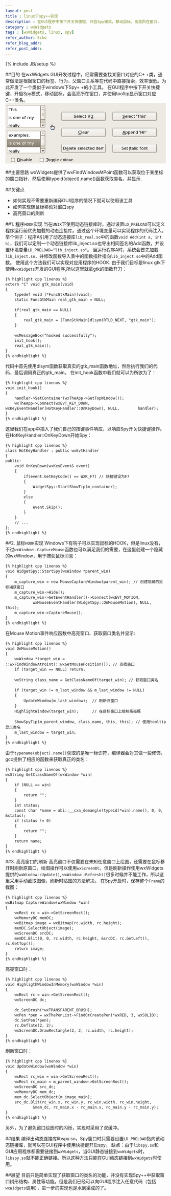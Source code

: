 ```yaml
---
layout: post
title : linux下spy++实现
description : 在GUI程序中按下开关快捷键，开启Spy模式，移动鼠标，高亮所在窗口.
category : wxWidgets
tags : [wxWidgets, linux, spy]
refer_author: Echo
refer_blog_addr: 
refer_post_addr: 
---
```

{% include JB/setup %}


##目的
在wxWidgets GUI开发过程中，经常需要查找某窗口对应的C+ +类，通常做法是根据窗口的标签、行为、父窗口关系等在代码中直接搜索，效率很低。为此开发了一个类似于windows下Spy+ +的小工具。
在GUI程序中按下开关快捷键，开启Spy模式，移动鼠标，会高亮所在窗口，并使用tooltip显示窗口对应C++类名。
![wxEventTableEntry](/assets/image/linuxspy.gif)

##主要思路
wxWidgets提供了wxFindWindowAtPoint函数可以获取位于某坐标的窗口指针，然后使用typeid(object).name()函数获取类名，并显示.

##关键点
* 如何实现不需要重新编译GUI程序的情况下就可以使用该工具
* 如何实现随鼠标移动对窗口spy
* 高亮窗口的刷新

##1. 程序`HOOK`实现
当在`UNIX`下使用动态链接库时，通过设置`LD_PRELOAD`可以定义程序运行前优先加载的动态连接库。通过这个环境变量可以实现程序的代码注入。
举个例子：程序A引用了动态连接库`lib_real.so`中的函数`void Add(int a, int b)`，我们可以定制一个动态链接库lib_inject.so也导出相同签名的Add函数，并设置环境变量`LD_PRELOAD="lib_inject.so"`。
当运行程序A时，系统会首先加载`lib_inject.so`，并修改函数导入表中的函数指针指向`lib_inject.so`中的Add函数。
使用这个方法我们可以实现对应用程序的HOOK.
由于我们目标是linux gtk下使用`wxWidgets`开发的GUI程序,所以这里就拿gtk的函数开刀：

    {% highlight cpp linenos %}
	extern "C" void gtk_main(void)
	{
    	typedef void (*FuncGtkMain)(void);
    	static FuncGtkMain real_gtk_main = NULL;

    	if(real_gtk_main == NULL)
    	{
        	real_gtk_main = (FuncGtkMain)dlsym(RTLD_NEXT, "gtk_main");
    	}

    	wxMessageBox("hooked successfully");
    	init_hook();
    	real_gtk_main();
	}
    {% endhighlight %}

代码中首先使用dlsym函数获取真实的gtk_main函数地址，然后执行我们的代码，最后调用真正的gtk_main。 在init_hook函数中我们就可以为所欲为了：

    {% highlight cpp linenos %}
	void init_hook()
	{
    	handler->SetContainer(wxTheApp->GetTopWindow());
    	wxTheApp->Connect(wxEVT_KEY_DOWN, wxKeyEventHandler(HotKeyHandler::OnKeyDown), NULL, 		handler);
	}
    {% endhighlight %}

这里我们在app中插入了我们自己的按键事件响应，以响应Spy开关快捷键操作。在HotKeyHandler::OnKeyDown开始Spy：

    {% highlight cpp linenos %}
	class HotKeyHandler : public wxEvtHandler
	{
	public:
    	void OnKeyDown(wxKeyEvent& event)
    	{
        	if(event.GetKeyCode() == WXK_F7) // 快捷键设为F7
        	{
            	WidgetSpy::StartShowTip(m_container);
        	}
        	else
        	{
            	event.Skip();
        	}
    	}
    	// ...
	};
    {% endhighlight %}

##2. 鼠标`HOOK`实现
Windows下有钩子可以实现鼠标的HOOK，但是linux没有，不过`wxWindow::CaptureMouse`函数也可以满足我们的需要，在这里创建一个隐藏的wxWindow，用于捕获鼠标消息：

    {% highlight cpp linenos %}
	void WidgetSpy::StartSpy(wxWindow *parent_win)
	{
    	m_capture_win = new MouseCaptureWindow(parent_win); // 创建隐藏的鼠标捕获窗口
    	m_capture_win->Hide();
    	m_capture_win->GetEventHandler()->Connect(wxEVT_MOTION,
                wxMouseEventHandler(WidgetSpy::OnMouseMotion), NULL, this);
    	m_capture_win->CaptureMouse();
	}
    {% endhighlight %}

在Mouse Motion事件响应函数中高亮窗口、获取窗口类名并显示:
	
    {% highlight cpp linenos %}
	void OnMouseMotion()
	{
    	wxWindow *target_win = ::wxFindWindowAtPoint(::wxGetMousePosition()); // 查找窗口
    	if (target_win == NULL) return;

    	wxString class_name = GetClassNameOf(target_win); // 获取窗口类名

    	if (target_win != m_last_window && m_last_window != NULL)
    	{
        	UpdateWindow(m_last_window);  // 刷新旧窗口
    	}
    	HighlightWindow(target_win);      // 在目标窗口上绘制高亮框

    	ShowSpyTip(m_parent_window, class_name, this, this); // 使用tooltip显示类名
    	m_last_window = target_win;
	}
    {% endhighlight %}

由于`typename(object).name()`获取的是唯一标识符，编译器会对其做一些修饰，gcc提供了相应的函数来获取真正的类名：

    {% highlight cpp linenos %}
	wxString GetClassNameOf(wxWindow *win)
	{
    	if (NULL == win)
    	{
        	return "";
    	}
    	int status;
    	const char *name = abi::__cxa_demangle(typeid(*win).name(), 0, 0, &status);
    	if (status != 0)
    	{
        	return "";
    	}
    	return name;
	}
    {% endhighlight %}


##3. 高亮窗口的刷新
高亮窗口不仅需要在未知任意窗口上绘图，还需要在鼠标移开时刷新原窗口。绘图操作可以使用`wxScreenDC`，但是刷新操作使用wxWidgets提供的`wxWindow::Update()`, `wxWindow::Refresh()`很多时候并不能工作，所以这里采用手动截取图像，刷新时贴图的方法解决。
在Spy开启时，保存整个`Frame`的截图：

    {% highlight cpp linenos %}
	wxBitmap CaptureWindow(wxWindow *win)
	{
    	wxRect rc = win->GetScreenRect();
    	wxMemoryDC memDC;
    	wxBitmap image = wxBitmap(rc.width, rc.height);
    	memDC.SelectObject(image);
    	wxScreenDC srcDC;
    	memDC.Blit(0, 0, rc.width, rc.height, &srcDC, rc.GetLeft(), rc.GetTop());
    	return image;
	}
    {% endhighlight %}

高亮窗口时：

    {% highlight cpp linenos %}
	void HighligthWindowInMemory(wxWindow *win)
	{
    	wxRect rc = win->GetScreenRect();
    	wxScreenDC dc;

    	dc.SetBrush(*wxTRANSPARENT_BRUSH);
    	wxPen *pen = wxThePenList->FindOrCreatePen(*wxRED, 3, wxSOLID);
    	dc.SetPen(*pen);
    	rc.Deflate(2, 2);
    	wxScreenDC.DrawRectangle(2, 2, rc.width, rc.height);
	}
    {% endhighlight %}
刷新窗口时：

    {% highlight cpp linenos %}
	void UpdateWindow(wxWindow *win)
	{
    	wxRect rc_win = win->GetScreenRect();
    	wxRect rc_main = m_parent_window->GetScreenRect();
    	wxScreenDC src_dc;
    	wxMemoryDC mem_dc;
    	mem_dc.SelectObject(m_image_main);
    	src_dc.Blit(rc_win.x, rc_win.y, rc_win.width, rc_win.height,
        		&mem_dc, rc_main.x - rc_main.x, rc_main.y - rc_main.y);
	}
    {% endhighlight %}

另外，为了避免窗口绘图时的闪烁，实现时采用了双缓冲。


##结果
编译出动态连接库libspy.so，Spy窗口时只需要设置`LD_PRELOAD`指向该动态链接库，就可以在GUI程序中使用快捷键开启spy。
缺点：由于`libspy.so`和GUI应用程序都需要链接到`wxWidgets`，当GUI静态链接到`wxWidgets`时，`libspy.so`就不能正确链接。所以这种方法只能在GUI动态链接到`wxWidgets`时使用。


##展望
目前只是简单实现了获取窗口的类名的功能，并没有实现Spy++中获取窗口树形结构、属性等功能。但是我们已经可以向GUI程序注入任意代码（包括`wxWidgets`调用），进一步的实现也是水到渠成的了。